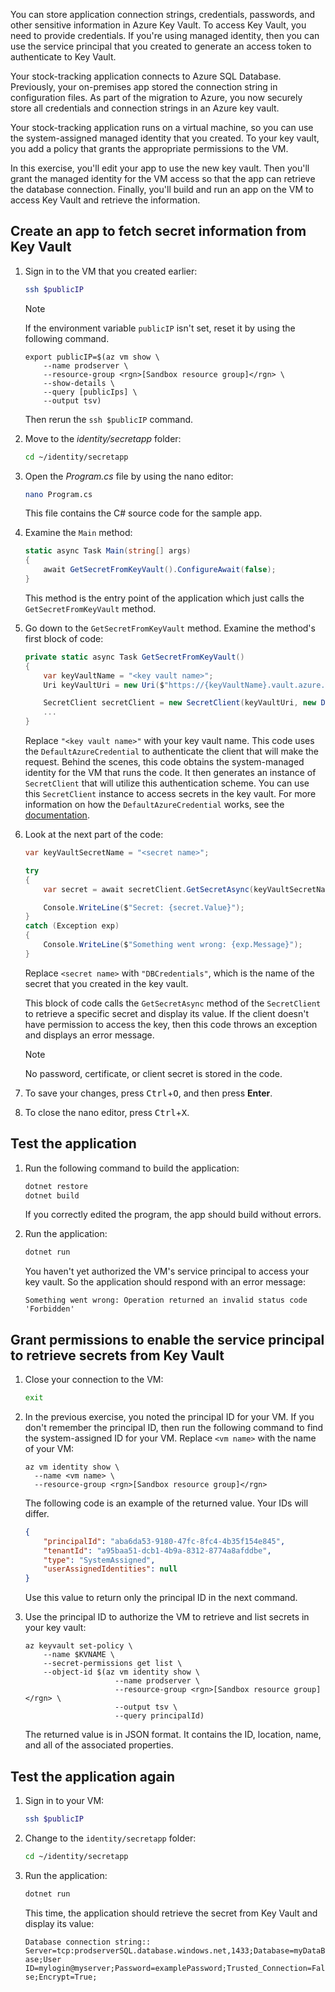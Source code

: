 You can store application connection strings, credentials, passwords, and other sensitive information in Azure Key Vault. To access Key Vault, you need to provide credentials. If you're using managed identity, then you can use the service principal that you created to generate an access token to authenticate to Key Vault.

Your stock-tracking application connects to Azure SQL Database. Previously, your on-premises app stored the connection string in configuration files. As part of the migration to Azure, you now securely store all credentials and connection strings in an Azure key vault.

Your stock-tracking application runs on a virtual machine, so you can use the system-assigned managed identity that you created. To your key vault, you add a policy that grants the appropriate permissions to the VM.

In this exercise, you'll edit your app to use the new key vault. Then you'll grant the managed identity for the VM access so that the app can retrieve the database connection. Finally, you'll build and run an app on the VM to access Key Vault and retrieve the information.

## Create an app to fetch secret information from Key Vault

1. Sign in to the VM that you created earlier:

    ```bash
    ssh $publicIP
    ```

    > [!NOTE]
    > If the environment variable `publicIP` isn't set, reset it by using the following command.
    >
    > ```azurecli
    > export publicIP=$(az vm show \
    >     --name prodserver \
    >     --resource-group <rgn>[Sandbox resource group]</rgn> \
    >     --show-details \
    >     --query [publicIps] \
    >     --output tsv)
    >```
    >
    > Then rerun the `ssh $publicIP` command.

1. Move to the *identity/secretapp* folder:

    ```bash
    cd ~/identity/secretapp
    ```

1. Open the *Program.cs* file by using the nano editor:

    ```bash
    nano Program.cs
    ```

    This file contains the C# source code for the sample app.

1. Examine the `Main` method:

    ```C#
    static async Task Main(string[] args)
    {
        await GetSecretFromKeyVault().ConfigureAwait(false);
    }
    ```

    This method is the entry point of the application which just calls the `GetSecretFromKeyVault` method.

1. Go down to the `GetSecretFromKeyVault` method. Examine the method's first block of code:

    ```C#
    private static async Task GetSecretFromKeyVault()
    {
        var keyVaultName = "<key vault name>";
        Uri keyVaultUri = new Uri($"https://{keyVaultName}.vault.azure.net");

        SecretClient secretClient = new SecretClient(keyVaultUri, new DefaultAzureCredential());
        ...
    }
    ```

    Replace `"<key vault name>"` with your key vault name. This code uses the `DefaultAzureCredential` to authenticate the client that will make the request. Behind the scenes, this code obtains the system-managed identity for the VM that runs the code. It then generates an instance of `SecretClient` that will utilize this authentication scheme. You can use this `SecretClient` instance to access secrets in the key vault.
    For more information on how the `DefaultAzureCredential` works, see the [documentation](https://github.com/Azure/azure-sdk-for-net/blob/master/sdk/identity/Azure.Identity/README.md#defaultazurecredential).

1. Look at the next part of the code:

    ```C#
    var keyVaultSecretName = "<secret name>";

    try
    {
        var secret = await secretClient.GetSecretAsync(keyVaultSecretName).ConfigureAwait(false);

        Console.WriteLine($"Secret: {secret.Value}");
    }
    catch (Exception exp)
    {
        Console.WriteLine($"Something went wrong: {exp.Message}");
    }
    ```

     Replace `<secret name>` with `"DBCredentials"`, which is the name of the secret that you created in the key vault.

    This block of code calls the `GetSecretAsync` method of the `SecretClient` to retrieve a specific secret and display its value. If the client doesn't have permission to access the key, then this code throws an exception and displays an error message.

    > [!NOTE]
    > No password, certificate, or client secret is stored in the code.

1. To save your changes, press <kbd>Ctrl</kbd>+<kbd>O</kbd>, and then press **Enter**.

1. To close the nano editor, press <kbd>Ctrl</kbd>+<kbd>X</kbd>.

## Test the application

1. Run the following command to build the application:

    ```bash
    dotnet restore
    dotnet build
    ```

    If you correctly edited the program, the app should build without errors.

1. Run the application:

    ```bash
    dotnet run
    ```

    You haven't yet authorized the VM's service principal to access your key vault. So the application should respond with an error message:

    `Something went wrong: Operation returned an invalid status code 'Forbidden'`

## Grant permissions to enable the service principal to retrieve secrets from Key Vault

1. Close your connection to the VM:

    ```bash
    exit
    ```

1. In the previous exercise, you noted the principal ID for your VM. If you don't remember the principal ID, then run the following command to find the system-assigned ID for your VM. Replace `<vm name>` with the name of your VM:

    ```azurecli
    az vm identity show \
      --name <vm name> \
      --resource-group <rgn>[Sandbox resource group]</rgn>
    ```

    The following code is an example of the returned value. Your IDs will differ.

    ```JSON
    {
        "principalId": "aba6da53-9180-47fc-8fc4-4b35f154e845",
        "tenantId": "a95baa51-dcb1-4b9a-8312-8774a8afddbe",
        "type": "SystemAssigned",
        "userAssignedIdentities": null
    }
    ```

    Use this value to return only the principal ID in the next command.

1. Use the principal ID to authorize the VM to retrieve and list secrets in your key vault:

    ```azurecli
    az keyvault set-policy \
        --name $KVNAME \
        --secret-permissions get list \
        --object-id $(az vm identity show \
                        --name prodserver \
                        --resource-group <rgn>[Sandbox resource group]</rgn> \
                        --output tsv \
                        --query principalId)
    ```

    The returned value is in JSON format. It contains the ID, location, name, and all of the associated properties.

## Test the application again

1. Sign in to your VM:

    ```bash
    ssh $publicIP
    ```

1. Change to the `identity/secretapp` folder:

    ```bash
    cd ~/identity/secretapp
    ```

1. Run the application:

    ```bash
    dotnet run
    ```

    This time, the application should retrieve the secret from Key Vault and display its value:

    `Database connection string:: Server=tcp:prodserverSQL.database.windows.net,1433;Database=myDataBase;User ID=mylogin@myserver;Password=examplePassword;Trusted_Connection=False;Encrypt=True;`